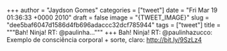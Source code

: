 
+++
author = "Jaydson Gomes"
categories = ["tweet"]
date = "Fri Mar 19 01:36:33 +0000 2010"
draft = false
image = "{TWEET_IMAGE}"
slug = "dee5baf6047d1586d4fb696adaccc32dcf785944"
tags = ["tweet"]
title = """Bah! Ninja! RT: @paulinha..."""
+++
Bah! Ninja! RT: @paulinhazucco: Exemplo de consciência corporal + sorte, claro: http://bit.ly/9SzLz4
